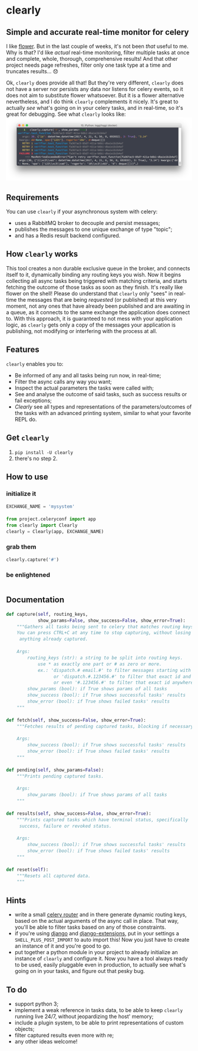 # clearly
## Simple and accurate real-time monitor for celery

I like [flower](https://github.com/mher/flower).
But in the last couple of weeks, it's not been _that_ useful to me.
Why is that? I'd like _actual_ real-time monitoring, filter multiple tasks at once and complete, whole, thorough, comprehensive results!
And that other project needs page refreshes, filter only one task type at a time and truncates results... 😞

Ok, `clearly` does provide all that!
But they're very different, `clearly` does not have a server nor persists any data nor listens for celery events, so it does not aim to substitute flower whatsoever. But it is a flower alternative nevertheless, and I do think `clearly` complements it nicely.
It's great to actually _see_ what's going on in your celery tasks, and in real-time, so it's great for debugging.
See what `clearly` looks like:
![image](clearly_cool.png)


## Requirements

You can use `clearly` if your asynchronous system with celery:
- uses a RabbitMQ broker to decouple and persist messages;
- publishes the messages to one unique exchange of type "topic";
- and has a Redis result backend configured.


## How `clearly` works

This tool creates a non durable exclusive queue in the broker, and connects itself to it, dynamically binding any routing keys you wish.
Now it begins collecting all async tasks being triggered with matching criteria, and starts fetching the outcome of those tasks as soon as they finish. It's really like flower on the shell!
Please do understand that `clearly` only "sees" in real-time the messages that are being _requested_ (or published) at this very moment, not any ones that have already been published and are awaiting in a queue, as it connects to the same exchange the application does connect to. With this approach, it is guaranteed to not mess with your application logic, as `clearly` gets only a copy of the messages your application is publishing, not modifying or interfering with the process at all.


## Features

`clearly` enables you to:
- Be informed of any and all tasks being run now, in real-time;
- Filter the async calls any way you want;
- Inspect the actual parameters the tasks were called with;
- See and analyse the outcome of said tasks, such as success results or fail exceptions;
- _Clearly_ see all types and representations of the parameters/outcomes of the tasks with an advanced printing system, similar to what your favorite REPL do.


## Get `clearly`

1. `pip install -U clearly`
2. there's no step 2.


## How to use

### initialize it

```python
EXCHANGE_NAME = 'mysystem'

from project.celeryconf import app
from clearly import Clearly
clearly = Clearly(app, EXCHANGE_NAME)
```

### grab them

```python
clearly.capture('#')
```

### be enlightened
```html

```


## Documentation

```python
def capture(self, routing_keys,
            show_params=False, show_success=False, show_error=True):
    """Gathers all tasks being sent to celery that matches routing keys.
    You can press CTRL+C at any time to stop capturing, without losing
     anything already captured.
    
    Args:
        routing_keys (str): a string to be split into routing keys.
            use * as exactly one part or # as zero or more.
            ex.: 'dispatch.# email.#' to filter messages starting with
                  or 'dispatch.#.123456.#' to filter that exact id and pos
                  or even '#.123456.#' to filter that exact id anywhere.
        show_params (bool): if True shows params of all tasks
        show_success (bool): if True shows successful tasks' results
        show_error (bool): if True shows failed tasks' results
    """

def fetch(self, show_success=False, show_error=True):
    """Fetches results of pending captured tasks, blocking if necessary.

    Args:
        show_success (bool): if True shows successful tasks' results
        show_error (bool): if True shows failed tasks' results
    """

def pending(self, show_params=False):
    """Prints pending captured tasks.

    Args:
        show_params (bool): if True shows params of all tasks
    """

def results(self, show_success=False, show_error=True):
    """Prints captured tasks which have terminal status, specifically 
     success, failure or revoked status.
    
    Args:
        show_success (bool): if True shows successful tasks' results
        show_error (bool): if True shows failed tasks' results
    """

def reset(self):
    """Resets all captured data.
    """
```


## Hints

- write a small [celery router](http://docs.celeryproject.org/en/latest/userguide/routing.html#routers) and in there generate dynamic routing keys, based on the actual arguments of the async call in place.
That way, you'll be able to filter tasks based on any of those constraints.
- if you're using [django](https://www.djangoproject.com/) and [django-extensions](https://github.com/django-extensions/django-extensions), put in your settings a `SHELL_PLUS_POST_IMPORT` to auto import this!
Now you just have to create an instance of it and you're good to go.
- put together a python module in your project to already initialize an instance of `clearly` and configure it.
Now you have a tool always ready to be used, easily pluggable even in production, to actually see what's going on in your tasks, and figure out that pesky bug.


## To do

- support python 3;
- implement a weak reference in tasks data, to be able to keep `clearly` running live 24/7, without jeopardizing the host' memory;
- include a plugin system, to be able to print representations of custom objects;
- filter captured results even more with re;
- any other ideas welcome!
